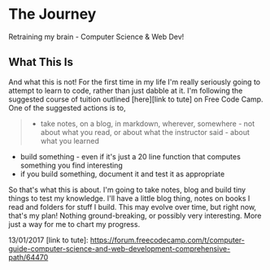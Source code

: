 # The Journey
Retraining my brain - Computer Science &amp; Web Dev!

## What This Is

And what this is not! For the first time in my life I'm really seriously going to attempt to learn to code, rather than just dabble at it. I'm following the suggested course of tuition outlined [here][link to tute] on Free Code Camp. One of the suggested actions is to,
  >* take notes, on a blog, in markdown, wherever, somewhere - not about what you read, or about what the instructor said - about what you learned  
* build something - even if it's just a 20 line function that computes something you find interesting  
* if you build something, document it and test it as appropriate

So that's what this is about. I'm going to take notes, blog and build tiny things to test my knowledge. I'll have a little blog thing, notes on books I read and folders for stuff I build. This may evolve over time, but right now, that's my plan! Nothing ground-breaking, or possibly very interesting. More just a way for me to chart my progress.

13/01/2017
[link to tute]: https://forum.freecodecamp.com/t/computer-guide-computer-science-and-web-development-comprehensive-path/64470